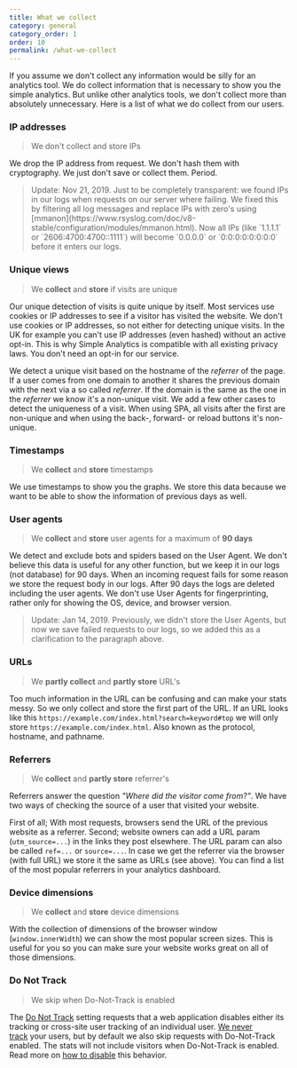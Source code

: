 ```yaml
---
title: What we collect
category: general
category_order: 1
order: 10
permalink: /what-we-collect
---
```


If you assume we don't collect any information would be silly for an analytics tool. We do collect information that is necessary to show you the simple analytics. But unlike other analytics tools, we don't collect more than absolutely unnecessary. Here is a list of what we do collect from our users.

### IP addresses

> We don't collect and store IPs

We drop the IP address from request. We don't hash them with cryptography. We just don't save or collect them. Period.

<blockquote class="note">
  <p markdown="1">Update: Nov 21, 2019. Just to be completely transparent: we found IPs in our logs when requests on our server where failing. We fixed this by filtering all log messages and replace IPs with zero's using [mmanon](https://www.rsyslog.com/doc/v8-stable/configuration/modules/mmanon.html). Now all IPs (like `1.1.1.1` or `2606:4700:4700::1111`) will become `0.0.0.0` or `0:0:0:0:0:0:0:0` before it enters our logs.</p>
</blockquote>

### Unique views

> We **collect** and **store** if visits are unique

Our unique detection of visits is quite unique by itself. Most services use cookies or IP addresses to see if a visitor has visited the website. We don't use cookies or IP addresses, so not either for detecting unique visits. In the UK for example you can't use IP addresses (even hashed) without an active opt-in. This is why Simple Analytics is compatible with all existing privacy laws. You don't need an opt-in for our service.

We detect a unique visit based on the hostname of the _referrer_ of the page. If a user comes from one domain to another it shares the previous domain with the next via a so called _referrer_. If the domain is the same as the one in the _referrer_ we know it's a non-unique visit. We add a few other cases to detect the uniqueness of a visit. When using SPA, all visits after the first are non-unique and when using the back-, forward- or reload buttons it's non-unique.

### Timestamps

> We **collect** and **store** timestamps

We use timestamps to show you the graphs. We store this data because we want to be able to show the information of previous days as well.

### User agents

> We **collect** and **store** user agents for a maximum of **90 days**

We detect and exclude bots and spiders based on the User Agent. We don't believe this data is useful for any other function, but we keep it in our logs (not database) for 90 days. When an incoming request fails for some reason we store the request body in our logs. After 90 days the logs are deleted including the user agents. We don't use User Agents for fingerprinting, rather only for showing the OS, device, and browser version.

<blockquote class="note">
  <p>Update: Jan 14, 2019. Previously, we didn't store the User Agents, but now we save failed requests to our logs, so we added this as a clarification to the paragraph above.</p>
</blockquote>

### URLs

> We **partly collect** and **partly store** URL's

Too much information in the URL can be confusing and can make your stats messy. So we only collect and store the first part of the URL. If an URL looks like this `https://example.com/index.html?search=keyword#top` we will only store `https://example.com/index.html`. Also known as the protocol, hostname, and pathname.

### Referrers

> We **collect** and **partly store** referrer's

Referrers answer the question _"Where did the visitor come from?"_. We have two ways of checking the source of a user that visited your website.

First of all; With most requests, browsers send the URL of the previous website as a referrer. Second; website owners can add a URL param (`utm_source=...`) in the links they post elsewhere. The URL param can also be called `ref=...` or `source=...`. In case we get the referrer via the browser (with full URL) we store it the same as URLs (see above). You can find a list of the most popular referrers in your analytics dashboard.

### Device dimensions

> We **collect** and **store** device dimensions

With the collection of dimensions of the browser window (`window.innerWidth`) we can show the most popular screen sizes. This is useful for you so you can make sure your website works great on all of those dimensions.

### Do Not Track

> We skip when Do-Not-Track is enabled

The <a href="https://en.wikipedia.org/wiki/Do_Not_Track">Do Not Track</a> setting requests that a web application disables either its tracking or cross-site user tracking of an individual user. <a href="https://simpleanalytics.com/no-tracking">We never track</a> your users, but by default we also skip requests with Do-Not-Track enabled. The stats will not include visitors when Do-Not-Track is enabled. Read more on [how to disable](/dnt) this behavior.

